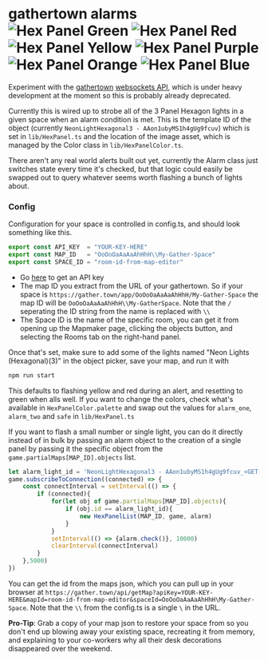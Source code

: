 # gathertown alarms ![Hex Panel Green](https://user-images.githubusercontent.com/93146809/146673338-7ccb8044-bbd4-4e10-ae2d-f06b0f0317ab.png) ![Hex Panel Red](https://user-images.githubusercontent.com/93146809/146673336-6196731e-099c-497c-9fc6-6ea4ba74b34a.png) ![Hex Panel Yellow](https://user-images.githubusercontent.com/93146809/146673547-0204dbe5-28b4-432d-9d6d-44c97f5c5f16.png) ![Hex Panel Purple](https://user-images.githubusercontent.com/93146809/146673552-c8032b21-50bc-4e6c-9c12-763ff37195d4.png) ![Hex Panel Orange](https://user-images.githubusercontent.com/93146809/146673555-473bfd1e-b765-4dfc-954f-8b749214d02e.png) ![Hex Panel Blue](https://user-images.githubusercontent.com/93146809/146673558-daf36702-abd8-46f3-afc4-e660ec6c5efc.png) 




Experiment with the [gathertown](https://user-images.githubusercontent.com/93146809/146673338-7ccb8044-bbd4-4e10-ae2d-f06b0f0317ab.png) [websockets API](https://user-images.githubusercontent.com/93146809/146673336-6196731e-099c-497c-9fc6-6ea4ba74b34a.png), which is under heavy development at the moment so this is probably already deprecated. 

 
Currently this is wired up to strobe all of the 3 Panel Hexagon lights in a given space when an alarm condition is met.  This is the template ID of the object (currently `NeonLightHexagonal3 - AAon1ubyMS1h4gUg9fcuv`) which is set in `lib/HexPanel.ts` and the location of the image asset, which is managed by the Color class in `lib/HexPanelColor.ts`. 

There aren't any real world alerts built out yet, currently the Alarm class just switches state every time it's checked, but that logic could easily be swapped out to query whatever seems worth flashing a bunch of lights about. 

### Config
Configuration for your space is controlled in config.ts, and should look something like this. 
```typescript
export const API_KEY  = "YOUR-KEY-HERE"
export const MAP_ID   = "OoOoOaAaAaAhHhH\\My-Gather-Space"
export const SPACE_ID = "room-id-from-map-editor"
```
*  Go [here](https://gather.town/apiKeys) to get an API key
*  The map ID you extract from the URL of your gathertown. So if your space is `https://gather.town/app/OoOoOaAaAaAhHhH/My-Gather-Space` the map ID will be `OoOoOaAaAaAhHhH\\My-GatherSpace`. Note that the `/` seperating the ID string from the name is replaced with `\\`
*  The Space ID is the name of the specific room, you can get it from opening up the Mapmaker page, clicking the objects button, and selecting the Rooms tab on the right-hand panel. 

Once that's set, make sure to add some of the lights named "Neon Lights (Hexagonal)(3)" in the object picker, save your map, and run it with

```bash
npm run start
```

This defaults to flashing yellow and red during an alert, and resetting to green when alls well. If you want to change the colors, check what's available in `HexPanelColor.palette` and swap out the values for `alarm_one`, `alarm_two` and `safe` in `lib/HexPanel.ts`

If you want to flash a small number or single light, you can do it directly instead of in bulk by passing an alarm object to the creation of a single panel by passing it the specific object from the `game.partialMaps[MAP_ID].objects` list. 

```typescript
let alarm_light_id = 'NeonLightHexagonal3 - AAon1ubyMS1h4gUg9fcuv_<GET-THIS-PART-FROM-MAP-JSON>'
game.subscribeToConnection((connected) => {
    const connectInterval = setInterval(() => {
        if (connected){
            for(let obj of game.partialMaps[MAP_ID].objects){
                if (obj.id == alarm_light_id){
                    new HexPanelList(MAP_ID, game, alarm)
                }
            }
            setInterval(() => {alarm.check()}, 10000)
            clearInterval(connectInterval)
        }
    },5000)        
})
```

You can get the id from the maps json, which you can pull up in your browser at `https://gather.town/api/getMap?apiKey=YOUR-KEY-HERE&mapId=room-id-from-map-editor&spaceId=OoOoOaAaAaAhHhH\My-Gather-Space`. Note that the `\\` from the config.ts is a single `\` in the URL.

**Pro-Tip**: Grab a copy of your map json to restore your space from so you don't end up blowing away your existing space, recreating it from memory, and explaining to your co-workers why all their desk decorations disappeared over the weekend. 



